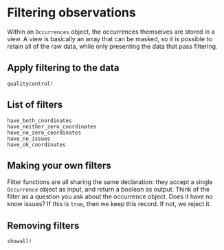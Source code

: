# Filtering observations

Within an `Occurrences` object, the occurrences themselves are stored in a view.
A view is basically an array that can be masked, so it is possible to retain all
of the raw data, while only presenting the data that pass filtering.

## Apply filtering to the data

```@docs
qualitycontrol!
```

## List of filters

```@docs
have_both_coordinates
have_neither_zero_coordinates
have_no_zero_coordinates
have_no_issues
have_ok_coordinates
```

## Making your own filters

Filter functions are all sharing the same declaration: they accept a single
`Occurrence` object as input, and return a boolean as output. Think of the
filter as a question you ask about the occurrence object. Does it have no know
issues? If this is `true`, then we keep this record. If not, we reject it.

## Removing filters

```@docs
showall!
```
